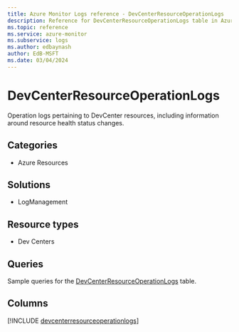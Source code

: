 ```yaml
---
title: Azure Monitor Logs reference - DevCenterResourceOperationLogs
description: Reference for DevCenterResourceOperationLogs table in Azure Monitor Logs.
ms.topic: reference
ms.service: azure-monitor
ms.subservice: logs
ms.author: edbaynash
author: EdB-MSFT
ms.date: 03/04/2024
---
```


# DevCenterResourceOperationLogs

Operation logs pertaining to DevCenter resources, including information around resource health status changes.


## Categories

- Azure Resources

## Solutions

- LogManagement

## Resource types

- Dev Centers

## Queries

 Sample queries for the [DevCenterResourceOperationLogs](/azure/azure-monitor/reference/queries/devcenterresourceoperationlogs) table.


## Columns
  
[!INCLUDE [devcenterresourceoperationlogs](.././tables/includes/devcenterresourceoperationlogs-include.md)]
